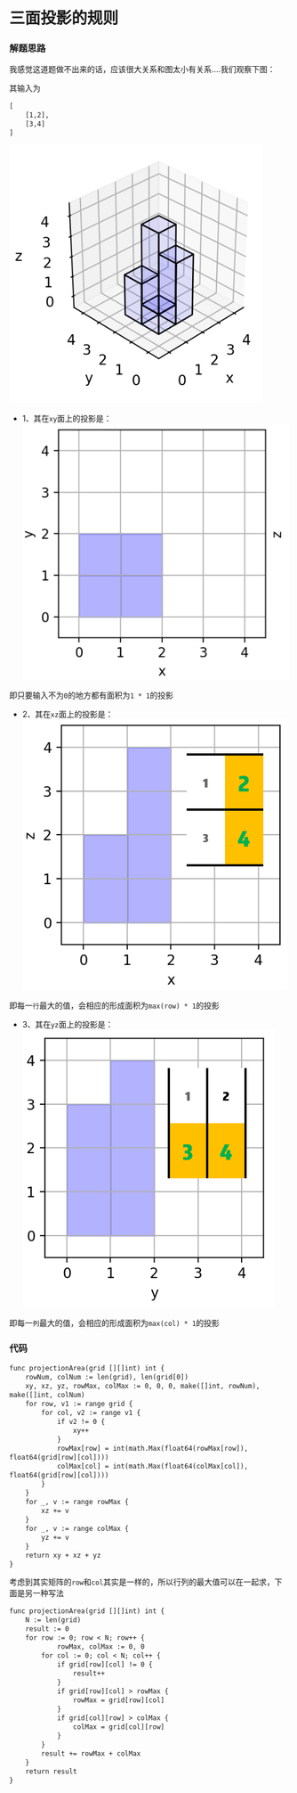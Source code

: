 # 三面投影的规则
### 解题思路
我感觉这道题做不出来的话，应该很大关系和图太小有关系....我们观察下图：

其输入为
```
[
	[1,2],
	[3,4]
]
```
![1](../pictures/problems/883/1.png)

* 1、其在``xy``面上的投影是：
![2](../pictures/problems/883/2.png)

即只要输入不为``0``的地方都有面积为``1 * 1``的投影

* 2、其在``xz``面上的投影是：
![3](../pictures/problems/883/3.png)

即每一``行``最大的值，会相应的形成面积为``max(row) * 1``的投影

* 3、其在``yz``面上的投影是：
![4](../pictures/problems/883/4.png)

即每一``列``最大的值，会相应的形成面积为``max(col) * 1``的投影
### 代码

```golang
func projectionArea(grid [][]int) int {
	rowNum, colNum := len(grid), len(grid[0])
	xy, xz, yz, rowMax, colMax := 0, 0, 0, make([]int, rowNum), make([]int, colNum)
	for row, v1 := range grid {
		for col, v2 := range v1 {
			if v2 != 0 {
				xy++
			}
			rowMax[row] = int(math.Max(float64(rowMax[row]), float64(grid[row][col])))
			colMax[col] = int(math.Max(float64(colMax[col]), float64(grid[row][col])))
		}
	}
	for _, v := range rowMax {
		xz += v
	}
	for _, v := range colMax {
		yz += v
	}
	return xy + xz + yz
}
```
考虑到其实矩阵的``row``和``col``其实是一样的，所以行列的最大值可以在一起求，下面是另一种写法
```golang
func projectionArea(grid [][]int) int {
	N := len(grid)
	result := 0
	for row := 0; row < N; row++ {
			rowMax, colMax := 0, 0
		for col := 0; col < N; col++ {
			if grid[row][col] != 0 {
				result++
			}
			if grid[row][col] > rowMax {
				rowMax = grid[row][col]
			}
			if grid[col][row] > colMax {
				colMax = grid[col][row]
			}
		}
		result += rowMax + colMax
	}
	return result
}
```